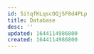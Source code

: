 ```yaml
---
id: 5itqfKLqscOQjSF8d4PLp
title: Database
desc: ''
updated: 1644114986800
created: 1644114986800
---
```



